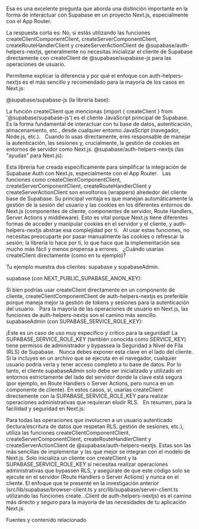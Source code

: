 Esa es una excelente pregunta que aborda una distinción importante en la forma de interactuar con Supabase en un proyecto Next.js, especialmente con el App Router.

La respuesta corta es: No, si estás utilizando las funciones createClientComponentClient, createServerComponentClient, createRouteHandlerClient y createServerActionClient de @supabase/auth-helpers-nextjs, generalmente no necesitas inicializar el cliente de Supabase directamente con createClient de @supabase/supabase-js para las operaciones de usuario.

Permíteme explicar la diferencia y por qué el enfoque con auth-helpers-nextjs es el más sencillo y recomendado para la mayoría de los casos en Next.js:

@supabase/supabase-js (la librería base):

La función createClient que mencionas (import { createClient } from '@supabase/supabase-js') es el cliente JavaScript principal de Supabase. Es la forma fundamental de interactuar con tu base de datos, autenticación, almacenamiento, etc., desde cualquier entorno JavaScript (navegador, Node.js, etc.).   
Cuando lo usas directamente, eres responsable de manejar la autenticación, las sesiones y, crucialmente, la gestión de cookies en entornos de servidor como Next.js.
@supabase/auth-helpers-nextjs (las "ayudas" para Next.js):

Esta librería fue creada específicamente para simplificar la integración de Supabase Auth con Next.js, especialmente con el App Router.   
Las funciones como createClientComponentClient, createServerComponentClient, createRouteHandlerClient y createServerActionClient son envoltorios (wrappers) alrededor del cliente base de Supabase.
Su principal ventaja es que manejan automáticamente la gestión de la sesión del usuario y las cookies en los diferentes entornos de Next.js (componentes de cliente, componentes de servidor, Route Handlers, Server Actions y middleware). Esto es vital porque Next.js tiene diferentes formas de acceder y manipular cookies en el servidor y el cliente, y auth-helpers-nextjs abstrae esa complejidad por ti.   
Al usar estas funciones, no necesitas preocuparte por pasar manualmente las cookies o refrescar la sesión; la librería lo hace por ti, lo que hace que la implementación sea mucho más fácil y menos propensa a errores.   
¿Cuándo usarías createClient directamente (como en tu ejemplo)?

Tu ejemplo muestra dos clientes: supabase y supabaseAdmin.

supabase (con NEXT_PUBLIC_SUPABASE_ANON_KEY):

Si bien podrías usar createClient directamente en un componente de cliente, createClientComponentClient de auth-helpers-nextjs es preferible porque maneja mejor la gestión de tokens y sesiones para la autenticación del usuario.   
Para la mayoría de las operaciones de usuario en Next.js, las funciones de auth-helpers-nextjs son el camino más sencillo.
supabaseAdmin (con SUPABASE_SERVICE_ROLE_KEY):

¡Este es un caso de uso muy específico y crítico para la seguridad! La SUPABASE_SERVICE_ROLE_KEY (también conocida como SERVICE_KEY) tiene permisos de administrador y bypassea la Seguridad a Nivel de Fila (RLS) de Supabase.   
Nunca debes exponer esta clave en el lado del cliente. Si la incluyes en un archivo que se ejecuta en el navegador, cualquier usuario podría verla y tener acceso completo a tu base de datos.
Por lo tanto, el cliente supabaseAdmin solo debe ser inicializado y utilizado en entornos estrictamente del lado del servidor donde la clave está segura (por ejemplo, en Route Handlers o Server Actions, pero nunca en un componente de cliente). En estos casos, sí, usarías createClient directamente con la SUPABASE_SERVICE_ROLE_KEY para realizar operaciones administrativas que requieran eludir RLS.   
En resumen, para la facilidad y seguridad en Next.js:

Para todas las operaciones que involucren a un usuario autenticado (lectura/escritura de datos que respetan RLS, gestión de sesiones, etc.), utiliza las funciones createClientComponentClient, createServerComponentClient, createRouteHandlerClient y createServerActionClient de @supabase/auth-helpers-nextjs. Estas son las más sencillas de implementar y las que mejor se integran con el modelo de Next.js.
Solo inicializa un cliente con createClient y la SUPABASE_SERVICE_ROLE_KEY si necesitas realizar operaciones administrativas que bypassen RLS, y asegúrate de que este código solo se ejecute en el servidor (Route Handlers o Server Actions) y nunca en el cliente.
El enfoque que te presenté en la investigación anterior (src/lib/supabase/browser-client.ts y src/lib/supabase/server-client.ts utilizando las funciones create...Client de auth-helpers-nextjs) es el camino más directo y seguro para la mayoría de las necesidades de tu aplicación Next.js.


Fuentes y contenido relacionado
